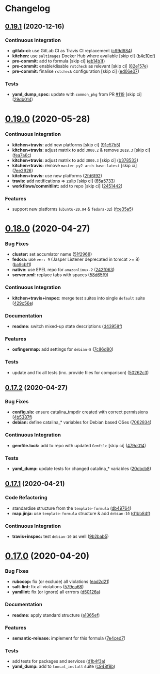 # Changelog

## [0.19.1](https://github.com/saltstack-formulas/tomcat-formula/compare/v0.19.0...v0.19.1) (2020-12-16)


### Continuous Integration

* **gitlab-ci:** use GitLab CI as Travis CI replacement ([c99d984](https://github.com/saltstack-formulas/tomcat-formula/commit/c99d98431a41a9a118a34c692923a9c80942f75d))
* **kitchen:** use `saltimages` Docker Hub where available [skip ci] ([b4c10cf](https://github.com/saltstack-formulas/tomcat-formula/commit/b4c10cfd33e386fff5fdd521a2fcf236013b589a))
* **pre-commit:** add to formula [skip ci] ([eb14b1f](https://github.com/saltstack-formulas/tomcat-formula/commit/eb14b1f32fd73afb0545e7ac30b296053f5fc5bf))
* **pre-commit:** enable/disable `rstcheck` as relevant [skip ci] ([82e157e](https://github.com/saltstack-formulas/tomcat-formula/commit/82e157e0362ee86cc2b23c02eea5f9299bdef102))
* **pre-commit:** finalise `rstcheck` configuration [skip ci] ([ed06e07](https://github.com/saltstack-formulas/tomcat-formula/commit/ed06e07f3a01c9c46b3cbadcfaab2d42e0841352))


### Tests

* **yaml_dump_spec:** update with `common_pkg` from PR [#119](https://github.com/saltstack-formulas/tomcat-formula/issues/119) [skip ci] ([29db014](https://github.com/saltstack-formulas/tomcat-formula/commit/29db014282d8c80050cdf1114115dccc77bd7ae9))

# [0.19.0](https://github.com/saltstack-formulas/tomcat-formula/compare/v0.18.0...v0.19.0) (2020-05-28)


### Continuous Integration

* **kitchen+travis:** add new platforms [skip ci] ([91e57b5](https://github.com/saltstack-formulas/tomcat-formula/commit/91e57b5672e2a9f93fe9cf8f216ce513ba89b613))
* **kitchen+travis:** adjust matrix to add `3000.2` & remove `2018.3` [skip ci] ([fea7a6c](https://github.com/saltstack-formulas/tomcat-formula/commit/fea7a6c07f4ca7e7273b9c0d406941f5d53bcb09))
* **kitchen+travis:** adjust matrix to add `3000.3` [skip ci] ([b378533](https://github.com/saltstack-formulas/tomcat-formula/commit/b378533a10cc11e339c81e40d7ef39a13f137870))
* **kitchen+travis:** remove `master-py2-arch-base-latest` [skip ci] ([7ee2926](https://github.com/saltstack-formulas/tomcat-formula/commit/7ee2926402e291243edf301b8733f24d80a22518))
* **kitchen+travis:** use new platforms ([2fd6f92](https://github.com/saltstack-formulas/tomcat-formula/commit/2fd6f92a7976b42b61a21687b67a425b0ca5f54e))
* **travis:** add notifications => zulip [skip ci] ([65a5733](https://github.com/saltstack-formulas/tomcat-formula/commit/65a5733198495632fc08da803fce832b4adc81ca))
* **workflows/commitlint:** add to repo [skip ci] ([2451442](https://github.com/saltstack-formulas/tomcat-formula/commit/2451442b07659439ade466a0f2626482f24514f8))


### Features

* support new platforms (`ubuntu-20.04` & `fedora-32`) ([fce35a5](https://github.com/saltstack-formulas/tomcat-formula/commit/fce35a522d8effc99f0d1e03e0ed63518c114530))

# [0.18.0](https://github.com/saltstack-formulas/tomcat-formula/compare/v0.17.2...v0.18.0) (2020-04-27)


### Bug Fixes

* **cluster:** set accumlator name ([51f2968](https://github.com/saltstack-formulas/tomcat-formula/commit/51f2968ed0014079d392b52fc613e181bce3501f))
* **fedora:** use `ver: 9` (Jasper Listener deprecated in tomcat >= 8) ([ba9cbf1](https://github.com/saltstack-formulas/tomcat-formula/commit/ba9cbf12f79702b18eb0b5c95b62f219281f44fc))
* **native:** use EPEL repo for `amazonlinux-2` ([242f063](https://github.com/saltstack-formulas/tomcat-formula/commit/242f06378e4e9772be9f3ebffbe26ed3ca45bdb3))
* **server.xml:** replace tabs with spaces ([58d65f9](https://github.com/saltstack-formulas/tomcat-formula/commit/58d65f91e46aa2174985f4728da69e5efcd9c4ce))


### Continuous Integration

* **kitchen+travis+inspec:** merge test suites into single `default` suite ([429c56e](https://github.com/saltstack-formulas/tomcat-formula/commit/429c56e9b940e03f0b24ecb93540961fd450737b))


### Documentation

* **readme:** switch mixed-up state descriptions ([d43958f](https://github.com/saltstack-formulas/tomcat-formula/commit/d43958fe613312d74b5f78c973081a31c8a923f1))


### Features

* **osfingermap:** add settings for `debian-8` ([7c86d80](https://github.com/saltstack-formulas/tomcat-formula/commit/7c86d801ef492dc210ad8dc396502d9b60e0129b))


### Tests

* update and fix all tests (inc. provide files for comparison) ([50262c3](https://github.com/saltstack-formulas/tomcat-formula/commit/50262c3c012b0ebdb86810edd04793c31d2a0a79))

## [0.17.2](https://github.com/saltstack-formulas/tomcat-formula/compare/v0.17.1...v0.17.2) (2020-04-27)


### Bug Fixes

* **config.sls:** ensure catalina_tmpdir created with correct permissions ([4b5387f](https://github.com/saltstack-formulas/tomcat-formula/commit/4b5387f412766558962ea92d1f9fd9a852562c2a))
* **debian:** define catalina_* variables for Debian based OSes ([7062834](https://github.com/saltstack-formulas/tomcat-formula/commit/706283490bb52eda7b191f458efd0ef7cbadd55b))


### Continuous Integration

* **gemfile.lock:** add to repo with updated `Gemfile` [skip ci] ([479c014](https://github.com/saltstack-formulas/tomcat-formula/commit/479c0147bedb57cca8d670e92387fa806fe5dbfc))


### Tests

* **yaml_dump:** update tests for changed catalina_* variables ([20cbcb8](https://github.com/saltstack-formulas/tomcat-formula/commit/20cbcb82c6d81ef07bef6d24936b420d096fafea))

## [0.17.1](https://github.com/saltstack-formulas/tomcat-formula/compare/v0.17.0...v0.17.1) (2020-04-21)


### Code Refactoring

* standardise structure from the `template-formula` ([db49764](https://github.com/saltstack-formulas/tomcat-formula/commit/db49764ef1af145e9469f5dcd888a2b2779b04f3))
* **map.jinja:** use `template-formula` structure & add `debian-10` ([d1bb84f](https://github.com/saltstack-formulas/tomcat-formula/commit/d1bb84fdf0c788044ff6b72d45c7dc033346aac6))


### Continuous Integration

* **travis+inspec:** test `debian-10` as well ([9b2bab5](https://github.com/saltstack-formulas/tomcat-formula/commit/9b2bab530575f90ce9070bd4e64ecc026ac73d1c))

# [0.17.0](https://github.com/saltstack-formulas/tomcat-formula/compare/v0.16.0...v0.17.0) (2020-04-20)


### Bug Fixes

* **rubocop:** fix (or exclude) all violations ([ead2d21](https://github.com/saltstack-formulas/tomcat-formula/commit/ead2d21b12ce97a58f0108ca8027667c1027bd4e))
* **salt-lint:** fix all violations ([579ea68](https://github.com/saltstack-formulas/tomcat-formula/commit/579ea689936c50b5b11b3e621ef044d69bb5c5b0))
* **yamllint:** fix (or ignore) all errrors ([d50126a](https://github.com/saltstack-formulas/tomcat-formula/commit/d50126a333511f77ae6645357cdf0a5611a2ecaa))


### Documentation

* **readme:** apply standard structure ([a1365ef](https://github.com/saltstack-formulas/tomcat-formula/commit/a1365ef0ebea176e9892fb06730493ddd09b6e33))


### Features

* **semantic-release:** implement for this formula ([7e4ced7](https://github.com/saltstack-formulas/tomcat-formula/commit/7e4ced79821cb78d0dc1bc996c2d7c193e19281f))


### Tests

* add tests for packages and services ([d1b4f3a](https://github.com/saltstack-formulas/tomcat-formula/commit/d1b4f3ae67b3be3a2fb5302f1c8c0dd549ed8c97))
* **yaml_dump:** add to `tomcat_install` suite ([c948f8b](https://github.com/saltstack-formulas/tomcat-formula/commit/c948f8b1eb7017c8c3d08e9d4023f573309908c6))

